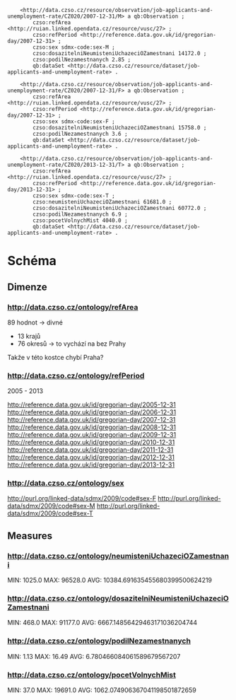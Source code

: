 ```
	<http://data.czso.cz/resource/observation/job-applicants-and-unemployment-rate/CZ020/2007-12-31/M> a qb:Observation ;
		czso:refArea <http://ruian.linked.opendata.cz/resource/vusc/27> ;
		czso:refPeriod <http://reference.data.gov.uk/id/gregorian-day/2007-12-31> ;
		czso:sex sdmx-code:sex-M ;
		czso:dosazitelniNeumisteniUchazeciOZamestnani 14172.0 ;
		czso:podilNezamestnanych 2.85 ;
		qb:dataSet <http://data.czso.cz/resource/dataset/job-applicants-and-unemployment-rate> .
	
	<http://data.czso.cz/resource/observation/job-applicants-and-unemployment-rate/CZ020/2007-12-31/F> a qb:Observation ;
		czso:refArea <http://ruian.linked.opendata.cz/resource/vusc/27> ;
		czso:refPeriod <http://reference.data.gov.uk/id/gregorian-day/2007-12-31> ;
		czso:sex sdmx-code:sex-F ;
		czso:dosazitelniNeumisteniUchazeciOZamestnani 15758.0 ;
		czso:podilNezamestnanych 3.6 ;
		qb:dataSet <http://data.czso.cz/resource/dataset/job-applicants-and-unemployment-rate> .
	
	<http://data.czso.cz/resource/observation/job-applicants-and-unemployment-rate/CZ020/2013-12-31/T> a qb:Observation ;
		czso:refArea <http://ruian.linked.opendata.cz/resource/vusc/27> ;
		czso:refPeriod <http://reference.data.gov.uk/id/gregorian-day/2013-12-31> ;
		czso:sex sdmx-code:sex-T ;
		czso:neumisteniUchazeciOZamestnani 61681.0 ;
		czso:dosazitelniNeumisteniUchazeciOZamestnani 60772.0 ;
		czso:podilNezamestnanych 6.9 ;
		czso:pocetVolnychMist 4040.0 ;
		qb:dataSet <http://data.czso.cz/resource/dataset/job-applicants-and-unemployment-rate> .
```

# Schéma

## Dimenze

### http://data.czso.cz/ontology/refArea

89 hodnot -> divné
* 13 krajů
* 76 okresů -> to vychází na bez Prahy

Takže v této kostce chybí Praha?

### http://data.czso.cz/ontology/refPeriod

2005 - 2013

<http://reference.data.gov.uk/id/gregorian-day/2005-12-31>
<http://reference.data.gov.uk/id/gregorian-day/2006-12-31>
<http://reference.data.gov.uk/id/gregorian-day/2007-12-31>
<http://reference.data.gov.uk/id/gregorian-day/2008-12-31>
<http://reference.data.gov.uk/id/gregorian-day/2009-12-31>
<http://reference.data.gov.uk/id/gregorian-day/2010-12-31>
<http://reference.data.gov.uk/id/gregorian-day/2011-12-31>
<http://reference.data.gov.uk/id/gregorian-day/2012-12-31>
<http://reference.data.gov.uk/id/gregorian-day/2013-12-31>

### http://data.czso.cz/ontology/sex

<http://purl.org/linked-data/sdmx/2009/code#sex-F>
<http://purl.org/linked-data/sdmx/2009/code#sex-M>
<http://purl.org/linked-data/sdmx/2009/code#sex-T>

## Measures

### http://data.czso.cz/ontology/neumisteniUchazeciOZamestnani

MIN: 1025.0
MAX: 96528.0
AVG: 10384.691635455680399500624219

### http://data.czso.cz/ontology/dosazitelniNeumisteniUchazeciOZamestnani

MIN: 468.0
MAX: 91177.0
AVG: 6667.14856429463171036204744

### http://data.czso.cz/ontology/podilNezamestnanych

MIN: 1.13
MAX: 16.49
AVG: 6.780466084061589679567207

### http://data.czso.cz/ontology/pocetVolnychMist

MIN: 37.0
MAX: 19691.0
AVG: 1062.074906367041198501872659
